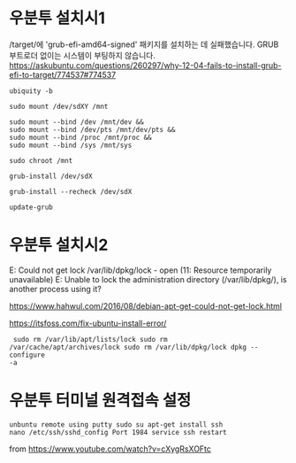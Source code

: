 # 우분투 설치시1
/target/에 'grub-efi-amd64-signed' 패키지를 설치하는 데 실패했습니다. GRUB 부트로더 없이는 시스템이 부팅하지 않습니다.
https://askubuntu.com/questions/260297/why-12-04-fails-to-install-grub-efi-to-target/774537#774537

<pre><code>ubiquity -b
	
sudo mount /dev/sdXY /mnt

sudo mount --bind /dev /mnt/dev &&
sudo mount --bind /dev/pts /mnt/dev/pts &&
sudo mount --bind /proc /mnt/proc &&
sudo mount --bind /sys /mnt/sys

sudo chroot /mnt

grub-install /dev/sdX

grub-install --recheck /dev/sdX

update-grub
</pre></code>

# 우분투 설치시2
E: Could not get lock /var/lib/dpkg/lock - open (11: Resource temporarily unavailable)
E: Unable to lock the administration directory (/var/lib/dpkg/), is another process using it?

https://www.hahwul.com/2016/08/debian-apt-get-could-not-get-lock.html

https://itsfoss.com/fix-ubuntu-install-error/
<code><pre>
sudo rm /var/lib/apt/lists/lock
sudo rm /var/cache/apt/archives/lock
sudo rm /var/lib/dpkg/lock
dpkg --configure -a
</pre></code>

# 우분투 터미널 원격접속 설정
<code><pre>unbuntu remote using putty
sudo su
apt-get install ssh
nano /etc/ssh/sshd_config
Port 1984
service ssh restart
</pre></code>
from 
https://www.youtube.com/watch?v=cXygRsXOFtc


